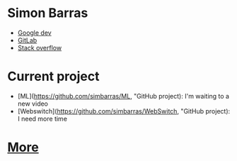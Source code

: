 # Simon Barras
 - [Google dev](https://developers.google.com/profile/u/113703607825296474623?hl=en, "https://developers.google.com/profile/u/113703607825296474623?hl=en")
 - [GitLab](https://gitlab.forge.hefr.ch/simon.barras, "https://gitlab.forge.hefr.ch/simon.barras")
 - [Stack overflow](https://stackoverflow.com/users/14079038/simon-barras?tab=profile, "https://stackoverflow.com/users/14079038/simon-barras?tab=profile")
# Current project
 - [ML](https://github.com/simbarras/ML, "GitHub project): I'm waiting to a new video
 - [Webswitch](https://github.com/simbarras/WebSwitch, "GitHub project): I need more time
# [More](./more)
